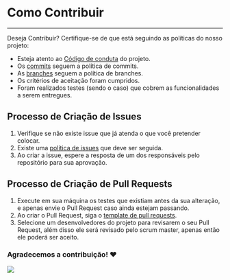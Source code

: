 # Como Contribuir

---

Deseja Contribuir? Certifique-se de que está seguindo as políticas do nosso projeto:

* Esteja atento ao [Código de conduta](/2020.2-Anunbis/CODE_OF_CONDUCT) do projeto.
* Os [commits](/2020.2-Anunbis/policies/commits) seguem a política de commits.
* As [branches](/2020.2-Anunbis/policies/branches) seguem a política de branches.
* Os critérios de aceitação foram cumpridos.
* Foram realizados testes (sendo o caso) que cobrem as funcionalidades a serem entregues.

## Processo de Criação de Issues

1. Verifique se não existe issue que já atenda o que você pretender colocar.
2. Existe uma [política de issues](/2020.2-Anunbis/policies/issues) que deve ser seguida.
3. Ao criar a issue, espere a resposta de um dos responsáveis pelo repositório para sua aprovação.

## Processo de Criação de Pull Requests

1. Execute em sua máquina os testes que existiam antes da sua alteração, e apenas envie o Pull Request caso ainda estejam passando.
2. Ao criar o Pull Request, siga o [template de pull requests](https://github.com/fga-eps-mds/2020.2-Anunbis/blob/master/.github/PULL_REQUEST_TEMPLATE.md).
3. Selecione um desenvolvedores do projeto para revisarem o seu Pull Request, além disso ele será revisado pelo scrum master, apenas então ele poderá ser aceito.

### Agradecemos a contribuição! ❤️ 

![](https://media.giphy.com/media/QAsBwSjx9zVKoGp9nr/giphy.gif)




